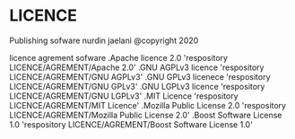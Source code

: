 # LICENCE

Publishing sofware
nurdin jaelani @copyright 2020

licence agrement sofware
.Apache licence 2.0 'respository LICENCE/AGREMENT/Apache 2.0'
.GNU AGPLv3 licence 'respository LICENCE/AGREMENT/GNU AGPLv3'
.GNU GPLv3 licenece 'respository LICENCE/AGREMENT/GNU GPLv3'
.GNU LGPLv3 licence 'respository LICENCE/AGREMENT/GNU LGPLv3'
.MIT Licence 'respository LICENCE/AGREMENT/MIT Licence'
.Mozilla Public License 2.0 'respository LICENCE/AGREMENT/Mozilla Public License 2.0'
.Boost Software License 1.0 'respository LICENCE/AGREMENT/Boost Software License 1.0'
